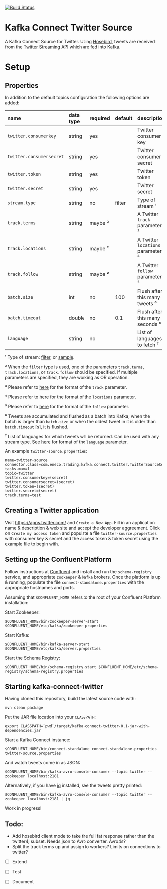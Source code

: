 [![Build Status](https://travis-ci.org/Eneco/kafka-connect-twitter.svg?branch=master)](https://travis-ci.org/Eneco/kafka-connect-twitter)

Kafka Connect Twitter Source
============================

A Kafka Connect Source for Twitter. Using [Hosebird](https://github.com/twitter/hbc), tweets are received from the [Twitter Streaming API](https://dev.twitter.com/streaming/overview) which are fed into Kafka.

Setup
=====

Properties
----------

In addition to the default topics configuration the following options are added:

| name                     | data type | required | default | description                         |
|:-------------------------|:----------|:---------|:--------|:------------------------------------|
| `twitter.consumerkey`    | string    | yes      |         | Twitter consumer key                |
| `twitter.consumersecret` | string    | yes      |         | Twitter consumer secret             |
| `twitter.token`          | string    | yes      |         | Twitter token                       |
| `twitter.secret`         | string    | yes      |         | Twitter secret                      |
| `stream.type`            | string    | no       | filter  | Type of stream ¹                    |
| `track.terms`            | string    | maybe ²  |         | A Twitter `track` parameter ²       |
| `track.locations`        | string    | maybe ²  |         | A Twitter `locations` parameter ³   |
| `track.follow`           | string    | maybe ²  |         | A Twitter `follow` parameter ⁴      |
| `batch.size`             | int       | no       | 100     | Flush after this many tweets ⁶      |
| `batch.timeout`          | double    | no       | 0.1     | Flush after this many seconds ⁶     |
| `language`               | string    | no       |         | List of languages to fetch ⁷        |

¹ Type of stream: [filter](https://dev.twitter.com/streaming/reference/post/statuses/filter), or [sample](https://dev.twitter.com/streaming/reference/get/statuses/sample).

² When the `filter` type is used, one of the parameters `track.terms`, `track.locations`, or `track.follow` should be specified.  If multiple parameters are specified, they are working as OR operation.

³ Please refer to [here](https://dev.twitter.com/streaming/overview/request-parameters#track) for the format of the `track` parameter.

⁴ Please refer to [here](https://dev.twitter.com/streaming/overview/request-parameters#locations) for the format of the `locations` parameter.

⁵ Please refer to [here](https://dev.twitter.com/streaming/overview/request-parameters#follow) for the format of the `follow` parameter.

⁶ Tweets are accumulated and flushed as a batch into Kafka; when the batch is larger than `batch.size` or when the oldest tweet in it is older than `batch.timeout` [s], it is flushed.

⁷ List of languages for which tweets will be returned. Can be used with any stream type.  See [here](https://dev.twitter.com/streaming/overview/request-parameters#language) for format of the `language` parameter.

An example `twitter-source.properties`:

    name=twitter-source
    connector.class=com.eneco.trading.kafka.connect.twitter.TwitterSourceConnector
    tasks.max=1
    topic=twitter
    twitter.consumerkey=(secret)
    twitter.consumersecret=(secret)
    twitter.token=(secret)
    twitter.secret=(secret)
    track.terms=test

Creating a Twitter application
------------------------------

Visit https://apps.twitter.com/ and `Create a New App`. Fill in an application name & description & web site and accept the developer aggreement. Click on `Create my access token` and populate a file `twitter-source.properties` with consumer key & secret and the access token & token secret using the example file to begin with.

Setting up the Confluent Platform
---------------------------------

Follow instructions at [Confluent](http://docs.confluent.io) and install and run the `schema-registry` service, and appropriate `zookeeper` & `kafka` brokers. Once the platform is up & running, populate the file `connect-standalone.properties` with the appropriate hostnames and ports.

Assuming that `$CONFLUENT_HOME` refers to the root of your Confluent Platform installation:

Start Zookeeper:

    $CONFLUENT_HOME/bin/zookeeper-server-start $CONFLUENT_HOME/etc/kafka/zookeeper.properties

Start Kafka:

    $CONFLUENT_HOME/bin/kafka-server-start $CONFLUENT_HOME/etc/kafka/server.properties

Start the Schema Registry:

    $CONFLUENT_HOME/bin/schema-registry-start $CONFLUENT_HOME/etc/schema-registry/schema-registry.properties

Starting kafka-connect-twitter
------------------------------

Having cloned this repository, build the latest source code with:

    mvn clean package

Put the JAR file location into your `CLASSPATH`:

    export CLASSPATH=`pwd`/target/kafka-connect-twitter-0.1-jar-with-dependencies.jar

Start a Kafka Connect instance:

    $CONFLUENT_HOME/bin/connect-standalone connect-standalone.properties twitter-source.properties 

And watch tweets come in as JSON:

    $CONFLUENT_HOME/bin/kafka-avro-console-consumer --topic twitter --zookeeper localhost:2181

Alternatively, if you have [jq](https://stedolan.github.io/jq/) installed, see the tweets pretty printed:

    $CONFLUENT_HOME/bin/kafka-avro-console-consumer --topic twitter --zookeeper localhost:2181 | jq

Work in progress!

Todo:
-----
-   Add hosebird client mode to take the full fat response rather than the twitter4j subset. Needs json to Avro converter. Avro4s?
-   Split the track terms up and assign to workers? Limits on connections to twitter?
-   [ ] Extend
-   [ ] Test
-   [ ] Document

